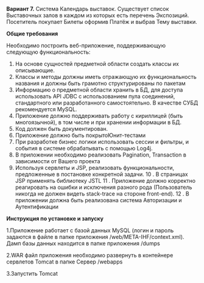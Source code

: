 **Вариант 7.**
Система Календарь выставок. Существует список Выставочных залов в
каждом из которых есть перечень Экспозиций. Посетитель покупает
Билеты оформив Платёж и выбрав Тему выставки.




**Общие требования**

Необходимо построить веб-приложение, поддерживающую следующую
функциональность:
1. На основе сущностей предметной области создать классы их
описывающие.
2. Классы и методы должны иметь отражающую их функциональность
названия и должны быть грамотно структурированы по пакетам
3. Информацию о предметной области хранить в БД, для доступа
использовать API JDBC с использованием пула соединений,
стандартного или разработанного самостоятельно. В качестве СУБД
рекомендуется MySQL.
4. Приложение должно поддерживать работу с кириллицей (быть
многоязычной), в том числе и при хранении информации в БД.
5. Код должен быть документирован.
6. Приложение должно быть покрытоЮнит-тестами
7. При разработке бизнес логики использовать сессии и фильтры, и
события в системе обрабатывать с помощью Log4j.
8. В приложении необходимо реализовать Pagination, Transaction в
зависимости от Вашего проекта
9. Используя сервлеты и JSP, реализовать функциональности,
предложенные в постановке конкретной задачи.
10 . В страницах JSP применять библиотеку JSTL
11 . Приложение должно корректно реагировать на ошибки и исключения
разного рода (Пользователь никогда не должен видеть stack-trace на
стороне front-end).
12 . В приложении должна быть реализована система Авторизации и
Аутентификации

**Инструкция по установке и запуску**

1.Приложение работает с базой данных MySQL (логин и пароль задаются
 в файле в папке приложения /web/META-IHF/context.xml). Дамп базы
 данных находится в папке приложения /dumps
 
2.WAR файл приложения необходимо развернуть в контейнере сервлетов
Tomcat в папке Сервер /webapps

3.Запустить Tomcat

